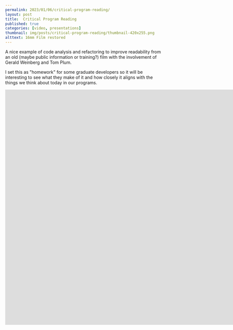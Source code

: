 ```yaml
---
permalink: 2023/01/06/critical-program-reading/
layout: post
title:  Critical Program Reading
published: true
categories: [video, presentations]
thumbnail: img/posts/critical-program-reading/thumbnail-420x255.png
alttext: 16mm Film restored
--- 
```


A nice example of code analysis and refactoring to improve readability from an old (maybe public information or training?) film with the involvement of Gerald Weinberg and Tom Plum. 

I set this as "homework" for some graduate developers so it will be interesting to see what they make of it and how closely it aligns with the things we think about today in our 
programs. 

<iframe width="1868" height="755" src="https://www.youtube.com/embed/7hdJQkn8rtA" title="Critical Program Reading (1975) - 16mm Film" frameborder="0" allow="accelerometer; autoplay; clipboard-write; encrypted-media; gyroscope; picture-in-picture; web-share" allowfullscreen></iframe>